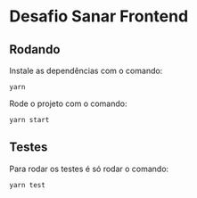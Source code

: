 # Desafio Sanar Frontend

## Rodando

Instale as dependências com o comando:

```
yarn
```

Rode o projeto com o comando:

```
yarn start
```


## Testes

Para rodar os testes é só rodar o comando:

```
yarn test
```
